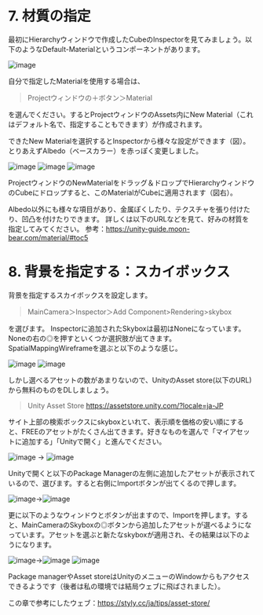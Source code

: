 # 7. 材質の指定

最初にHierarchyウィンドウで作成したCubeのInspectorを見てみましょう。以下のようなDefault-Materialというコンポーネントがあります。

![image](https://user-images.githubusercontent.com/5643842/128003563-8656b57f-a861-495e-9591-083cb2e649db.png)


自分で指定したMaterialを使用する場合は、
> Projectウィンドウの＋ボタン＞Material

を選んでください。するとProjectウィンドウのAssets内にNew Material（これはデフォルト名で、指定することもできます）が作成されます。

できたNew Materialを選択するとInspectorから様々な設定ができます（図）。
とりあえずAlbedo（ベースカラー）を赤っぽく変更しました。

![image](https://user-images.githubusercontent.com/5643842/128003594-41c0dcdc-51eb-4124-b80b-cb0e6d796ed8.png) ![image](https://user-images.githubusercontent.com/5643842/128003601-d77ef944-c33a-4992-838c-e579c41bf406.png) ![image](https://user-images.githubusercontent.com/5643842/128003612-9de8b44d-9dab-428b-8831-2862322b9c66.png)


ProjectウィンドウのNewMaterialをドラッグ＆ドロップでHierarchyウィンドウのCubeにドロップすると、このMaterialがCubeに適用されます（図右）。

Albedo以外にも様々な項目があり、金属ぽくしたり、テクスチャを張り付けたり、凹凸を付けたりできます。
詳しくは以下のURLなどを見て、好みの材質を指定してみてください。
参考：https://unity-guide.moon-bear.com/material/#toc5

# 8. 背景を指定する：スカイボックス

背景を指定するスカイボックスを設定します。

> MainCamera＞Inspector＞Add Component>Rendering>skybox

を選びます。
Inspectorに追加されたSkyboxは最初はNoneになっています。Noneの右の◎を押すといくつか選択肢が出てきます。SpatialMappingWireframeを選ぶと以下のような感じ。
   
![image](https://user-images.githubusercontent.com/5643842/128003730-67508bf5-78eb-4dc0-ad8f-f206e5b03cc0.png) ![image](https://user-images.githubusercontent.com/5643842/128003736-5b08ecd4-b31a-49ad-bff2-748673b14a29.png)


しかし選べるアセットの数があまりないので、UnityのAsset store(以下のURL)から無料のものをDLしましょう。  
> Unity Asset Store https://assetstore.unity.com/?locale=ja-JP  

サイト上部の検索ボックスにskyboxといれて、表示順を価格の安い順にすると、FREEのアセットがたくさん出てきます。好きなものを選んで「マイアセットに追加する」「Unityで開く」と進んでください。


![image](https://user-images.githubusercontent.com/5643842/128003776-bff843ed-41bd-4264-b980-04c1b85ff085.png) → ![image](https://user-images.githubusercontent.com/5643842/128003783-38dd4d42-6ec7-46f7-b6a2-22e6d2c6a28d.png)


Unityで開くと以下のPackage Managerの左側に追加したアセットが表示されているので、選びます。すると右側にImportボタンが出てくるので押します。


![image](https://user-images.githubusercontent.com/5643842/128003799-ded9eb14-0f69-4c1c-a82c-72a62c1ee3bf.png)→![image](https://user-images.githubusercontent.com/5643842/128003820-afa557c3-8ff3-481f-b173-c94cfe687585.png)


更に以下のようなウィンドウとボタンが出ますので、Importを押します。すると、MainCameraのSkyboxの◎ボタンから追加したアセットが選べるようになっています。アセットを選ぶと新たなskyboxが適用され、その結果は以下のようになります。
 
 
 ![image](https://user-images.githubusercontent.com/5643842/128004848-42c7f7b5-1fb8-4b42-a2a7-92ad0d4655a0.png)→![image](https://user-images.githubusercontent.com/5643842/128004861-af1d05ee-f5b1-4ed2-9be7-2a5914533bd5.png) ![image](https://user-images.githubusercontent.com/5643842/128004868-2237229a-7043-48f1-b8fc-c7e0e4be7de9.png)





Package managerやAsset storeはUnityのメニューのWindowからもアクセスできるようです（後者は私の環境では結局ウェブに飛ばされました）。

この章で参考にしたウェブ：https://styly.cc/ja/tips/asset-store/ 





